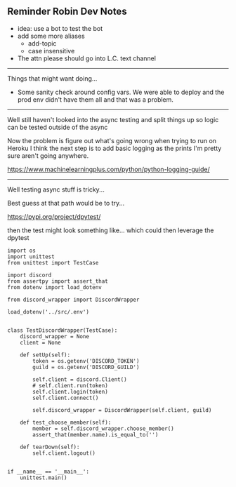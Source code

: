 Reminder Robin Dev Notes
---
- idea: use a bot to test the bot
- add some more aliases
    - add-topic
    - case insensitive
- The attn please should go into L.C. text channel
---
Things that might want doing...
- Some sanity check around config vars. We were able to deploy and the prod env didn't have them all and that was a problem.

---
Well still haven't looked into the async testing and split things up so logic can be tested outside of the async

Now the problem is figure out what's going wrong when trying to run on Heroku
I think the next step is to add basic logging as the prints I'm pretty sure aren't going anywhere.

https://www.machinelearningplus.com/python/python-logging-guide/

---
Well testing async stuff is tricky...

Best guess at that path would be to try...

https://pypi.org/project/dpytest/

then the test might look something like...
which could then leverage the dpytest

```
import os
import unittest
from unittest import TestCase

import discord
from assertpy import assert_that
from dotenv import load_dotenv

from discord_wrapper import DiscordWrapper

load_dotenv('../src/.env')


class TestDiscordWrapper(TestCase):
    discord_wrapper = None
    client = None

    def setUp(self):
        token = os.getenv('DISCORD_TOKEN')
        guild = os.getenv('DISCORD_GUILD')

        self.client = discord.Client()
        # self.client.run(token)
        self.client.login(token)
        self.client.connect()

        self.discord_wrapper = DiscordWrapper(self.client, guild)

    def test_choose_member(self):
        member = self.discord_wrapper.choose_member()
        assert_that(member.name).is_equal_to('')

    def tearDown(self):
        self.client.logout()


if __name__ == '__main__':
    unittest.main()
```
